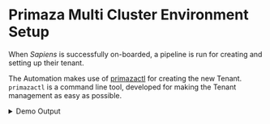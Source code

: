# Primaza Multi Cluster Environment Setup

When *Sapiens* is successfully on-boarded, a pipeline is run for creating and setting up their tenant.

The Automation makes use of [primazactl](https://github.com/primaza/primazactl) for creating the new Tenant.
`primazactl` is a command line tool, developed for making the Tenant management as easy as possible.

<details><summary>Demo Output</summary><p>

<pre><code><span style="color: #8fa77f">❯ ./bin/main --env-setup</span>
<span style="color: #729dac">Create Multi-Cluster environment with Kind
==========================================</span>

# Create a Primaza Tenant on cluster 'main' [1/4]:

<span style="color: #8fa77f">> ./bin/primazactl create tenant primaza-mytenant --version latest --context kind-main</span>
Primaza main installed

# Join a worker cluster to Tenant 'primaza-mytenant' [2/4]:

<span style="color: #8fa77f">> ./bin/primazactl join cluster  \
    --version latest \
    --tenant primaza-mytenant \
    --cluster-environment worker \
    --environment demo \
    --context kind-worker \
    --tenant-context kind-main</span>
Install and configure worker completed

# Create an Application Namespace on joined cluster 'worker' [3/4]:

<span style="color: #8fa77f">> ./bin/primazactl create application-namespace applications \
    --version latest \
    --tenant primaza-mytenant \
    --cluster-environment worker \
    --context kind-worker \
    --tenant-context kind-main</span>
application namespace primaza-application was successfully created

# Create a Service Namespace on joined cluster 'worker' [4/4]:

<span style="color: #8fa77f">> ./bin/primazactl create service-namespace services \
    --version latest \
    --tenant primaza-mytenant \
    --cluster-environment worker \
    --context kind-worker \
    --tenant-context kind-main</span>
service namespace primaza-service was successfully created
</pre></code>

As a result, among the other resources, the following deployment are created:

<pre><code><span style="color: #8fa77f">> kubectl get deployment --context kind-main --namespace primaza-mytenant</span>
NAME                                         READY   UP-TO-DATE   AVAILABLE   AGE
deployment.apps/primaza-controller-manager   1/1     1            1           18m

<span style="color: #8fa77f">❯ kubectl get deployment --context kind-worker --namespace applications</span>
NAME                               READY   UP-TO-DATE   AVAILABLE   AGE
argocd-applicationset-controller   1/1     1            1           18m
argocd-dex-server                  1/1     1            1           18m
argocd-notifications-controller    1/1     1            1           18m
argocd-redis                       1/1     1            1           18m
argocd-repo-server                 1/1     1            1           18m
argocd-server                      1/1     1            1           18m
ingress-nginx-controller           1/1     1            1           18m
primaza-app-agent                  1/1     1            1           9m

<span style="color: #8fa77f" >❯ kubectl get deployment --context kind-worker --namespace services</span>
NAME                           READY   UP-TO-DATE   AVAILABLE   AGE
ack-sqs-controller-sqs-chart   1/1     1            1           18m
primaza-svc-agent              1/1     1            1           10m
</pre></code>
</p></details>
